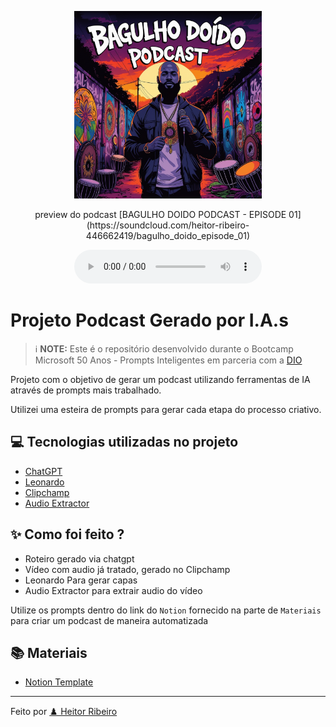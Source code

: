 <p align="center">
<img 
    src="./assets/BGLHDD_PODCAST.jpg"
    width="300"
/>

</p>

<p align="center">
    preview do podcast
[BAGULHO DOIDO PODCAST - EPISODE 01](https://soundcloud.com/heitor-ribeiro-446662419/bagulho_doido_episode_01)
</p>

<div align="center">
    <audio src="output/podcast_editado.MP3" controls title="Podcast editado"></audio>
</div>

# Projeto Podcast Gerado por I.A.s


 > ℹ️ **NOTE:** Este é o repositório desenvolvido durante o Bootcamp Microsoft 50 Anos - Prompts Inteligentes em parceria com a [DIO](https://dio.me)

Projeto com o objetivo de gerar um podcast utilizando ferramentas de IA através de prompts mais trabalhado.

Utilizei uma esteira de prompts para gerar cada etapa do processo criativo.

## 💻 Tecnologias utilizadas no projeto

- [ChatGPT](https://chat.openai.com/) 
- [Leonardo](https://app.leonardo.ai/)
- [Clipchamp](https://app.clipchamp.com/)
- [Audio Extractor](https://audio-extractor.net/)

## ✨ Como foi feito ?

- Roteiro gerado via chatgpt
- Vídeo com audio já tratado, gerado no Clipchamp
- Leonardo Para gerar capas
- Audio Extractor para extrair audio do vídeo

Utilize os prompts dentro do link do `Notion` fornecido na parte de `Materiais` para criar um podcast de maneira automatizada

## 📚 Materiais

- [Notion Template](https://helpful-jump-17b.notion.site/PAS-Podcast-AI-Studio-210489e15d7a4a73b743bb159e45d06f?pvs=4)

---


Feito por [♟️ Heitor Ribeiro](https://github.com/riberorap)
